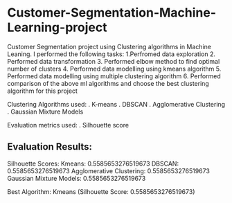 # Customer-Segmentation-Machine-Learning-project
Customer Segmentation project using Clustering algorithms in Machine Leaning.
I performed the following tasks:
1.Perfromed data exploration
2. Performed data transformation
3. Performed elbow method to find optimal number of clusters
4. Performed data modelling using kmeans algorithm
5. Performed data modelling using multiple clustering algorithm
6. Performed comparison of the above ml algorithms and choose the best clustering algorithm for this project

Clustering Algorithms used: . K-means
. DBSCAN
. Agglomerative Clustering
. Gaussian Mixture Models

Evaluation metrics used: . Silhouette score

## Evaluation Results:
Silhouette Scores:
Kmeans: 0.5585653276519673
DBSCAN: 0.5585653276519673
Agglomerative Clustering: 0.5585653276519673
Gaussian Mixture Models: 0.5585653276519673

Best Algorithm:
Kmeans (Silhouette Score: 0.5585653276519673)

